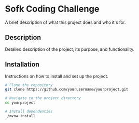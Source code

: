 # Sofk Coding Challenge

A brief description of what this project does and who it's for.

## Description

Detailed description of the project, its purpose, and functionality.

## Installation

Instructions on how to install and set up the project.

```bash
# Clone the repository
git clone https://github.com/yourusername/yourproject.git

# Navigate to the project directory
cd yourproject

# Install dependencies
./mvnw install